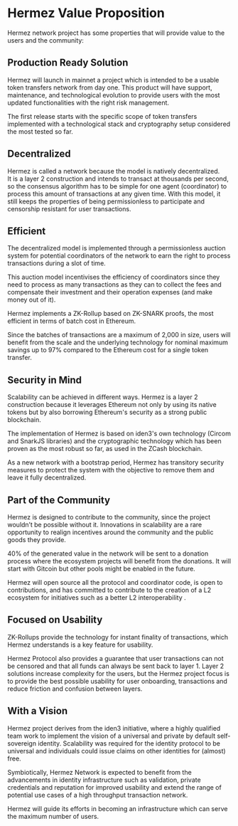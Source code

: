 # Hermez Value Proposition
Hermez network project has some properties that will provide value to the users and the community:

## Production Ready Solution
Hermez will launch in mainnet a project which is intended to be a usable token transfers network from day one. This product will have support, maintenance, and technological evolution to provide users with the most updated functionalities with the right risk management.

The first release starts with the specific scope of token transfers implemented with a technological stack and cryptography setup considered the most tested so far.

## Decentralized
Hermez is called a network because the model is natively decentralized.  
It is a layer 2 construction and intends to transact at thousands per second, so the consensus algorithm has to be simple for one agent (coordinator) to process this amount of transactions at any given time.
With this model, it still keeps the properties of being permissionless to participate and censorship resistant for user transactions.

## Efficient
The decentralized model is implemented through a permissionless auction system for potential coordinators of the network to earn the right to process transactions during a slot of time.

This auction model incentivises the efficiency of coordinators since they need to process as many transactions as they can to collect the fees and compensate their investment and their operation expenses (and make money out of it).

Hermez implements a ZK-Rollup based on ZK-SNARK proofs, the most efficient in terms of batch cost in Ethereum.

Since the batches of transactions are a maximum of 2,000 in size, users will benefit from the scale and the underlying technology for nominal maximum savings up to 97% compared to the Ethereum cost for a single token transfer.

## Security in Mind
Scalability can be achieved in different ways. Hermez is a layer 2 construction because it leverages Ethereum not only by using its native tokens but by also borrowing Ethereum's security as a strong public blockchain.

The implementation of Hermez is based on iden3's own technology (Circom and SnarkJS libraries) and the cryptographic technology which has been proven as the most robust so far, as used in the ZCash blockchain.

As a new network with a bootstrap period, Hermez has transitory security measures to protect the system with the objective to remove them and leave it fully decentralized.

## Part of the Community
Hermez is designed to contribute to the community, since the project wouldn’t be possible without it. Innovations in scalability are a rare opportunity to realign incentives around the community and the public goods they provide.

40% of the generated value in the network will be sent to a donation process where the ecosystem projects will benefit from the donations. It will start with Gitcoin but other pools might be enabled in the future.

Hermez will open source all the protocol and coordinator code, is open to contributions, and has committed to contribute to the creation of a L2 ecosystem for initiatives such as a better L2 interoperability .


## Focused on Usability
ZK-Rollups provide the technology for instant finality of transactions, which Hermez understands is a key feature for usability.

Hermez Protocol also provides a guarantee that user transactions can not be censored and that all funds can always be sent back to layer 1.
Layer 2 solutions increase complexity for the users, but the Hermez project focus is to provide the best possible usability for user onboarding, transactions and reduce friction and confusion between layers.


## With a Vision
Hermez project derives from the iden3 initiative, where a highly qualified team work to implement the vision of a universal and private by default self-sovereign identity. Scalability was required for the identity protocol to be universal and individuals could issue claims on other identities for (almost) free.

Symbiotically, Hermez Network is expected to benefit from the advancements in identity infrastructure such as validation, private credentials and reputation for improved usability and extend the range of potential use cases of a high throughput transaction network.

Hermez will guide its efforts in becoming an infrastructure which can serve the maximum number of users.
